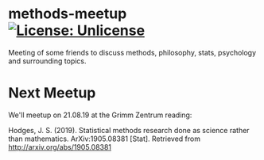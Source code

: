 # methods-meetup [![License: Unlicense](https://img.shields.io/badge/license-Unlicense-blue.svg)](http://unlicense.org/)
Meeting of some friends to discuss methods, philosophy, stats, psychology and surrounding topics.

# Next Meetup
We'll meetup on 21.08.19 at the Grimm Zentrum reading:

Hodges, J. S. (2019). Statistical methods research done as science rather than mathematics. ArXiv:1905.08381 [Stat]. Retrieved from http://arxiv.org/abs/1905.08381
